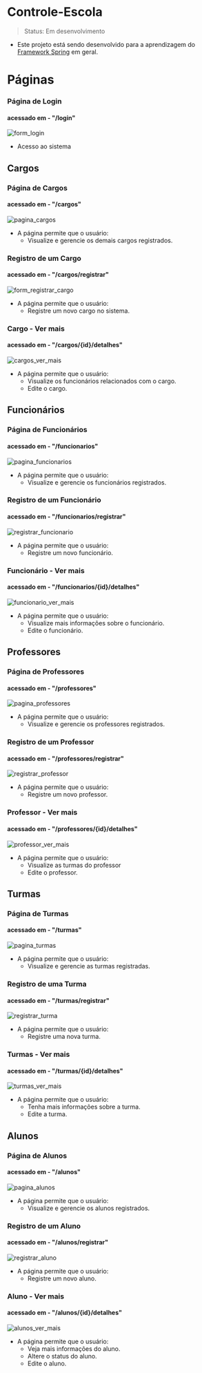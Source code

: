 # Controle-Escola
> Status: Em desenvolvimento
- Este projeto está sendo desenvolvido para a aprendizagem do <a href="https://spring.io/">Framework Spring</a> em geral.

# Páginas

<!-- ## Login -->

### Página de Login
#### acessado em - "/login"
![form_login](screenshots/form_login.png)
- Acesso ao sistema

## Cargos

### Página de Cargos
#### acessado em - "/cargos"
![pagina_cargos](screenshots/pagina_cargos.png)
- A página permite que o usuário:
  - Visualize e gerencie os demais cargos registrados.

### Registro de um Cargo
#### acessado em - "/cargos/registrar"
![form_registrar_cargo](screenshots/form_registrar_cargo.png)
- A página permite que o usuário:
  - Registre um novo cargo no sistema.

### Cargo - Ver mais
#### acessado em - "/cargos/{id}/detalhes"
![cargos_ver_mais](screenshots/cargos_ver_mais.png)
- A página permite que o usuário:
  - Visualize os funcionários relacionados com o cargo.
  - Edite o cargo.

## Funcionários

### Página de Funcionários
#### acessado em - "/funcionarios"
![pagina_funcionarios](screenshots/pagina_funcionarios.png)
- A página permite que o usuário:
  - Visualize e gerencie os funcionários registrados.

### Registro de um Funcionário
#### acessado em - "/funcionarios/registrar"
![registrar_funcionario](screenshots/registrar_funcionario.png)
- A página permite que o usuário:
  - Registre um novo funcionário.

### Funcionário - Ver mais
#### acessado em - "/funcionarios/{id}/detalhes"
![funcionario_ver_mais](screenshots/funcionario_ver_mais.png)
- A página permite que o usuário:
  - Visualize mais informações sobre o funcionário.
  - Edite o funcionário.

## Professores

### Página de Professores
#### acessado em - "/professores"
![pagina_professores](screenshots/pagina_professores.png)
- A página permite que o usuário:
  - Visualize e gerencie os professores registrados.

### Registro de um Professor
#### acessado em - "/professores/registrar"
![registrar_professor](screenshots/registrar_professor.png)
- A página permite que o usuário:
  - Registre um novo professor.

### Professor - Ver mais
#### acessado em - "/professores/{id}/detalhes"
![professor_ver_mais](screenshots/professor_ver_mais.png)
- A página permite que o usuário:
  - Visualize as turmas do professor
  - Edite o professor.

## Turmas

### Página de Turmas
#### acessado em - "/turmas"
![pagina_turmas](screenshots/pagina_turmas.png)
- A página permite que o usuário:
  - Visualize e gerencie as turmas registradas.

### Registro de uma Turma
#### acessado em - "/turmas/registrar"
![registrar_turma](screenshots/registrar_turma.png)
- A página permite que o usuário:
  - Registre uma nova turma.

### Turmas - Ver mais
#### acessado em - "/turmas/{id}/detalhes"
![turmas_ver_mais](screenshots/turmas_ver_mais.png)
- A página permite que o usuário:
  - Tenha mais informações sobre a turma.
  - Edite a turma.

## Alunos

### Página de Alunos
#### acessado em - "/alunos"
![pagina_alunos](screenshots/pagina_alunos.png)
- A página permite que o usuário:
  - Visualize e gerencie os alunos registrados.

### Registro de um Aluno
#### acessado em - "/alunos/registrar"
![registrar_aluno](screenshots/registrar_aluno.png)
- A página permite que o usuário:
  - Registre um novo aluno.

### Aluno - Ver mais
#### acessado em - "/alunos/{id}/detalhes"
![alunos_ver_mais](screenshots/alunos_ver_mais.png)
- A página permite que o usuário:
  - Veja mais informações do aluno.
  - Altere o status do aluno.
  - Edite o aluno.
